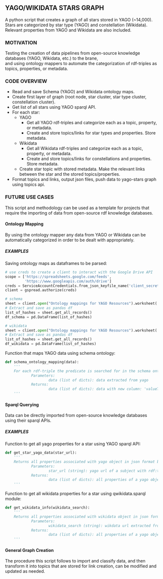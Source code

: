 ## YAGO/WIKIDATA STARS GRAPH

A python script that creates a graph of all stars stored in YAGO (~14,000).<br />
Stars are categorized by star type (YAGO) and constellation (Wikidata).<br />
Relevant properties from YAGO and Wikidata are also included.<br />

### MOTIVATION

Testing the creation of data pipelines from open-source knowledge databases (YAGO, Wikidata, etc.) to the brane,<br /> 
and using ontology mappers to automate the categorization of rdf-triples as topics, properties, or metadata.<br />

### CODE OVERVIEW

* Read and save Schema (YAGO) and Wikidata ontology maps.
* Create first layer of graph (root node, star cluster, star type cluster, constellation cluster).
* Get list of all stars using YAGO sparql API.
* For each star:<br />
    * YAGO
        * Get all YAGO rdf-triples and categorize each as a topic, property, or metadata. 
        * Create and store topics/links for star types and properties. Store metadata.<br />
    * Wikidata
        * Get all Wikidata rdf-triples and categorize each as a topic, property, or metadata.
        * Create and store topics/links for constellations and properties. Store metadata.<br />
    * Create star topic with stored metadata. Make the relevant links between the star and the stored topics/properties.
* Format topics and links, output json files, push data to yago-stars graph using topics api.

### FUTURE USE CASES
This script and methodology can be used as a template for projects that require the importing of data from open-source rdf knowledge databases.

#### Ontology Mapping<br />
By using the ontology mapper any data from YAGO or Wikidata can be automatically categorized in order to be dealt with appropriately.<br />

##### EXAMPLES

Saving ontology maps as dataframes to be parsed:
```python
# use creds to create a client to interact with the Google Drive API
scope = ['https://spreadsheets.google.com/feeds',
         'https://www.googleapis.com/auth/drive']
creds = ServiceAccountCredentials.from_json_keyfile_name('client_secret.json', scope)
client = gspread.authorize(creds)

# schema
sheet = client.open("Ontology mappings for YAGO Resources").worksheet('Property Schema Datatypes')
# Extract and save as pandas df
list_of_hashes = sheet.get_all_records()
df_schema = pd.DataFrame(list_of_hashes)

# wikidata
sheet = client.open("Ontology mappings for YAGO Resources").worksheet('Wikidata Property Datatypes')
# Extract and save as pandas df
list_of_hashes = sheet.get_all_records()
df_wikidata = pd.DataFrame(list_of_hashes)
```

Function that maps YAGO data using schema ontology: 
```python
def schema_ontology_mapping(data):
    '''
    For each rdf-triple the predicate is searched for in the schema ontology mapping, and categorized as a topic, property or metadata
            Parameters:
                    data (list of dicts): data extracted from yago
            Returns:
                    data (list of dicts): data with new column: 'valueType'
    '''
```

#### Sparql Querying<br />
Data can be directly imported from open-source knowledge databases using their sparql APIs.<br />

##### EXAMPLES

Function to get all yago properties for a star using YAGO sparql API:
```python
def get_star_yago_data(star_url):
    '''
    Returns all properties associated with yago object in json format by calling yago sparql API
            Parameters:
                    star_url (string): yago url of a subject with rdf:type 'Star'
            Returns:
                    data (list of dicts): all properties of a yago object using rdf-triple language
    '''
```

Function to get all wikidata properties for a star using qwikidata.sparql module:
```python
def get_wikidata_info(wikidata_search):
    '''
    Returns all properties associated with wikidata object in json format by using qwikidata.sparql module
            Parameters:
                    wikidata_search (string): wikdata url extracted from yago database
            Returns:
                    data (list of dicts): all properties of a yago object using rdf-triple language
    '''
```

#### General Graph Creation<br />
The procedure this script follows to import and classify data, and then transform it into topics that are stored for link creation, can be modified and updated as needed.
